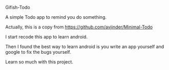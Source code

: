 Gifish-Todo



A simple Todo app to remind you do something.

Actually, this is a copy from https://github.com/avjinder/Minimal-Todo

I start recode this app to learn android.

Then I found the best way to learn android is you write an app yourself and google to fix the bugs yourself.

Learn so much with this project.